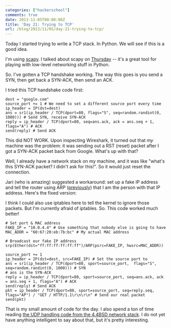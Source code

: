 ```yaml
---
categories: ["hackerschool"]
comments: true
date: 2013-11-05T00:00:00Z
title: 'Day 21: Trying to TCP'
url: /blog/2013/11/05/day-21-trying-to-tcp/
---
```


Today I started trying to write a TCP stack. In Python. We will see if
this is a good idea.

I'm using [scapy](http://www.secdev.org/projects/scapy/). I talked
about scapy on
[Thursday](http://jvns.ca/blog/2013/10/31/day-20-scapy-and-traceroute/)
-- it's a great tool for playing with low-level networking stuff in
Python.

So. I've gotten a TCP handshake working. The way this goes is you send a
SYN, then get back a SYN-ACK, then send an ACK. 

I tried this TCP handshake code first:

~~~
dest = "google.com"
source_port += 1 # We need to set a different source port every time
ip_header = IP(dst=dest)
ans = sr1(ip_header / TCP(dport=80, flags="S", seq=random.randint(0, 1000))) # Send SYN, receive SYN-ACK
reply = ip_header / TCP(dport=80, seq=ans.ack, ack = ans.seq + 1, flags="A") # ACK
send(reply) # Send ACK
~~~

This did NOT WORK. Upon inspecting Wireshark, it turned out that *my* machine
was the problem: it was sending out a RST (reset) packet after I got a SYN-ACK
packet back from Google. What's up with that?

Well, I already have a network stack on my machine, and it was like "what's
this SYN-ACK packet? I didn't ask for this!". So it would just reset the
connection.

Jari (who is amazing) suggested a workaround: set up a fake IP address and 
tell the router using ARP 
([previously](http://jvns.ca/blog/2013/10/29/day-18-in-ur-connection/)) that 
I am the person with that IP address. Here's the fixed version:

I think I could also use iptables here to tell the kernel to ignore those
packets. But I'm currently afraid of iptables. So. This code worked much
better!

~~~
# Set port & MAC address
FAKE_IP = "10.0.4.4" # Use something that nobody else is going to have
MAC_ADDR = "60:67:20:eb:7b:bc" # My actual MAC address

# Broadcast our fake IP address
srp(Ether(dst="ff:ff:ff:ff:ff:ff")/ARP(psrc=FAKE_IP, hwsrc=MAC_ADDR))

source_port += 1
ip_header = IP(dst=dest, src=FAKE_IP) # Set the source port to 
ans = sr1(ip_header / TCP(dport=80, sport=source_port,  flags="S", seq=random.randint(0, 1000))) # SYN
# ans is the SYN-ACK
reply = ip_header / TCP(dport=80, sport=source_port, seq=ans.ack, ack = ans.seq + 1, flags="A") # ACK
send(reply) # Send ACK
pkt = ip_header / TCP(dport=80, sport=source_port, seq=reply.seq, flags="AP") / "GET / HTTP/1.1\r\n\r\n" # Send our real packet
send(pkt)
~~~

That is my small amount of code for the day. I also spend a ton of time reading
[the UDP handling code from the 4.4BSD network stack](https://github.com/denghuancong/4.4BSD-Lite/blob/master/usr/src/sys/netinet/udp_usrreq.c?source=cc).
I do not yet have anything intelligent to say about that, but it's pretty interesting.
